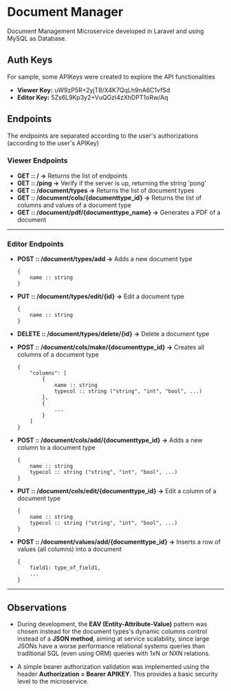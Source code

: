 # Document Manager

Document Management Microservice developed in Laravel and using MySQL as Database.

## Auth Keys

For sample, some APIKeys were created to explore the API functionalities

- **Viewer Key:** uW9zP5R+2yjT8/X4K7QqLh9nA6C1vfSd
- **Editor Key:** 5Zs6L9Kp3y2+VuQGzI4zXhDPT1oRw/Aq

## Endpoints

The endpoints are separated according to the user's authorizations (according to the user's APIKey)

### Viewer Endpoints

- **GET :: / ->** Returns the list of endpoints
- **GET :: /ping ->** Verify if the server is up, returning the string 'pong'
- **GET :: /document/types ->** Returns the list of document types
- **GET :: /document/cols/{documenttype_id} ->** Returns the list of columns and values ​​of a document type
- **GET :: /document/pdf/{documenttype_name} ->** Generates a PDF of a document

---

### Editor Endpoints

- **POST :: /document/types/add ->** Adds a new document type
    ```
    {
        name :: string
    }
    ```
- **PUT :: /document/types/edit/{id} ->** Edit a document type
    ```
    {
        name :: string
    }
    ```
- **DELETE :: /document/types/delete/{id} ->** Delete a document type

- **POST :: /document/cols/make/{documenttype_id} ->** Creates all columns of a document type
    ```
    {
        "columns": [
            {
                name :: string
                typecol :: string ("string", "int", "bool", ...)
            },
            {
                ...
            }
        ]
    }
    ```
- **POST :: /document/cols/add/{documenttype_id} ->** Adds a new column to a document type
    ```
    {
        name :: string
        typecol :: string ("string", "int", "bool", ...)
    }
    ```
- **PUT :: /document/cols/edit/{documenttype_id} ->** Edit a column of a document type
    ```
    {
        name :: string
        typecol :: string ("string", "int", "bool", ...)
    }
    ```
- **POST :: /document/values/add/{documenttype_id} ->** Inserts a row of values ​​(all columns) into a document
    ```
    {
        field1: type_of_field1,
        ...
    }
    ```

---

## Observations

- During development, the **EAV (Entity-Attribute-Value)** pattern was chosen instead for the document types's dynamic columns control instead of a **JSON method**, aiming at service scalability, since large JSONs have a worse performance relational systems queries than traditional SQL (even using ORM) queries with 1xN or NXN relations.

- A simple bearer authorization validation was implemented using the header **Authorization = Bearer APIKEY**. This provides a basic security level to the microservice.